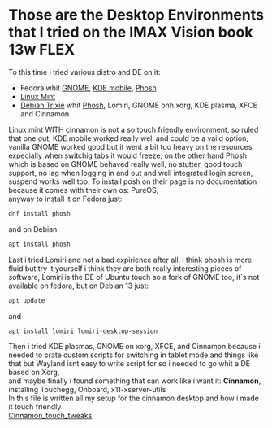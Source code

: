 # Those are the Desktop Environments that I tried on the IMAX Vision book 13w FLEX

To this time i tried various distro and DE on it:
- Fedora whit [GNOME](https://fedoraproject.org/workstation/), [KDE mobile](https://fedoraproject.org/workstation/), [Phosh](https://puri.sm/posts/phosh-overview/)
- [Linux Mint](https://www.linuxmint.com/)
- [Debian Trixie](https://www.debian.org/) whit [Phosh](https://puri.sm/posts/phosh-overview/), Lomiri, GNOME onh xorg, KDE plasma, XFCE and Cinnamon

Linux mint WITH cinnamon is not a so touch friendly environment, so ruled that one out, KDE mobile worked really well and could be a vaild option, vanilla GNOME worked good but it went a bit too heavy on the resources expecially when switchig tabs it would freeze, on the other hand Phosh which is based on GNOME behaved really well, no stutter, good touch support, no lag when logging in and out and well integrated login screen, suspend works well too. To install posh on their page is no documentation because it comes with their own os: PureOS,  
anyway to install it on Fedora just:  
```bash
dnf install phosh
```
and on Debian:  
```bash
apt install phosh
```
Last i tried Lomiri and not a bad expirience after all, i think phosh is more fluid but try it yourself i think they are both really interesting pieces of software, Lomiri is the DE of Ubuntu touch so a fork of GNOME too, it`s not available on fedora, but on Debian 13 just:  
```bash
apt update
```
and
```bash
apt install lomiri lomiri-desktop-session
```

Then i tried KDE plasmas, GNOME on xorg, XFCE, and Cinnamon because i needed to crate custom scripts for switching in tablet mode and things like that but Wayland isnt easy to write script for so i needed to go whit a DE based on Xorg,   
and maybe finally i found something that can work like i want it: __Cinnamon__, installing Touchegg, Onboard, x11-xserver-utils  
In this file is written all my setup for the cinnamon desktop and how i made it touch friendly  
[Cinnamon_touch_tweaks](Cinnamon_touch_teaks.md)
